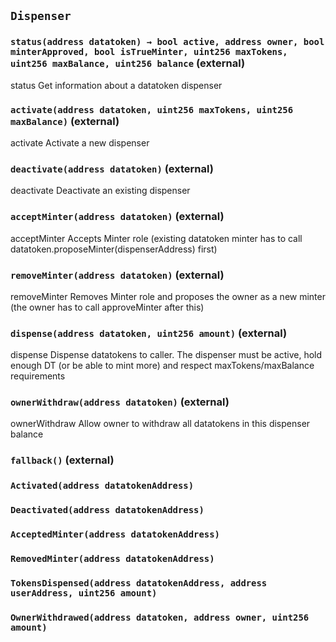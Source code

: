 ## `Dispenser`






### `status(address datatoken) → bool active, address owner, bool minterApproved, bool isTrueMinter, uint256 maxTokens, uint256 maxBalance, uint256 balance` (external)



status
    Get information about a datatoken dispenser


### `activate(address datatoken, uint256 maxTokens, uint256 maxBalance)` (external)



activate
    Activate a new dispenser


### `deactivate(address datatoken)` (external)



deactivate
    Deactivate an existing dispenser


### `acceptMinter(address datatoken)` (external)



acceptMinter
    Accepts Minter role  (existing datatoken minter has to call datatoken.proposeMinter(dispenserAddress) first)


### `removeMinter(address datatoken)` (external)



removeMinter
    Removes Minter role and proposes the owner as a new minter (the owner has to call approveMinter after this)


### `dispense(address datatoken, uint256 amount)` (external)



dispense
    Dispense datatokens to caller. The dispenser must be active, hold enough DT (or be able to mint more) and respect maxTokens/maxBalance requirements


### `ownerWithdraw(address datatoken)` (external)



ownerWithdraw
    Allow owner to withdraw all datatokens in this dispenser balance


### `fallback()` (external)






### `Activated(address datatokenAddress)`





### `Deactivated(address datatokenAddress)`





### `AcceptedMinter(address datatokenAddress)`





### `RemovedMinter(address datatokenAddress)`





### `TokensDispensed(address datatokenAddress, address userAddress, uint256 amount)`





### `OwnerWithdrawed(address datatoken, address owner, uint256 amount)`






